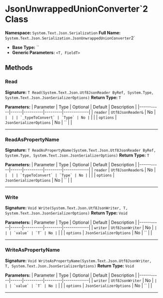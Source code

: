 # JsonUnwrappedUnionConverter`2 Class

**Namespace:** `System.Text.Json.Serialization`
**Full Name:** `System.Text.Json.Serialization.JsonUnwrappedUnionConverter`2`
- **Base Type:** ``
- **Generic Parameters:** `<T, FieldT>`

## Methods

### Read

**Signature:** `T Read(System.Text.Json.Utf8JsonReader ByRef, System.Type, System.Text.Json.JsonSerializerOptions)`
**Return Type:** `T`

**Parameters:**
| Parameter | Type | Optional | Default | Description |
|-----------|------|----------|---------|-------------|
| `reader` | `Utf8JsonReader&` | No | `` |  |
| `_typeToConvert` | `Type` | No | `` |  |
| `options` | `JsonSerializerOptions` | No | `` |  |

---

### ReadAsPropertyName

**Signature:** `T ReadAsPropertyName(System.Text.Json.Utf8JsonReader ByRef, System.Type, System.Text.Json.JsonSerializerOptions)`
**Return Type:** `T`

**Parameters:**
| Parameter | Type | Optional | Default | Description |
|-----------|------|----------|---------|-------------|
| `reader` | `Utf8JsonReader&` | No | `` |  |
| `typeToConvert` | `Type` | No | `` |  |
| `options` | `JsonSerializerOptions` | No | `` |  |

---

### Write

**Signature:** `Void Write(System.Text.Json.Utf8JsonWriter, T, System.Text.Json.JsonSerializerOptions)`
**Return Type:** `Void`

**Parameters:**
| Parameter | Type | Optional | Default | Description |
|-----------|------|----------|---------|-------------|
| `writer` | `Utf8JsonWriter` | No | `` |  |
| `value` | `T` | No | `` |  |
| `options` | `JsonSerializerOptions` | No | `` |  |

---

### WriteAsPropertyName

**Signature:** `Void WriteAsPropertyName(System.Text.Json.Utf8JsonWriter, T, System.Text.Json.JsonSerializerOptions)`
**Return Type:** `Void`

**Parameters:**
| Parameter | Type | Optional | Default | Description |
|-----------|------|----------|---------|-------------|
| `writer` | `Utf8JsonWriter` | No | `` |  |
| `value` | `T` | No | `` |  |
| `options` | `JsonSerializerOptions` | No | `` |  |

---
